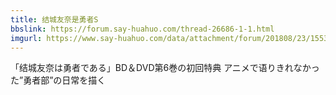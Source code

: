 ```yaml
---
title: 结城友奈是勇者S
bbslink: https://forum.say-huahuo.com/thread-26686-1-1.html
imgurl: https://www.say-huahuo.com/data/attachment/forum/201808/23/155324x4figxlvxl0ck0t0.jpg
---
```


「结城友奈は勇者である」BD＆DVD第6巻の初回特典
アニメで语りきれなかった”勇者部”の日常を描く<!--more-->

